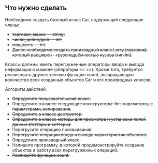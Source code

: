 ## Что нужно сделать
Необходимо создать базовый класс Car, содержащий следующие члены:

- ~~торговая_марка — string;~~
- ~~число_цилиндров — int;~~
- ~~мощность — int.~~
- ~~Далее необходимо создать производный класс Lorry (грузовик), который расширен - грузоподъёмностью кузова (тип int).~~

Классы должны иметь перегруженные операторы ввода и вывода информации о машине (операторы << >>). Кроме того, требуется реализовать дружественную функцию count, возвращающую количество всех созданных объектов Car и его производных классов. 

Алгоритм действий:

* ~~Определите пользовательский класс.~~
* ~~Определите в классе следующие конструкторы: без параметров, с параметрами, копирования.~~
* ~~Определите в классе деструктор.~~
* ~~Определите в классе методы для просмотра и установки полей данных (геттеры и сеттеры).~~
* Перегрузите операцию присваивания.
* ~~Перегрузите операции ввода и вывода характеристик объектов.~~
* ~~Определите производный класс.~~
* Напишите программу, в которой продемонстрируйте создание объектов и работу всех перегруженных операций.
* ~~Реализуйте функцию count.~~